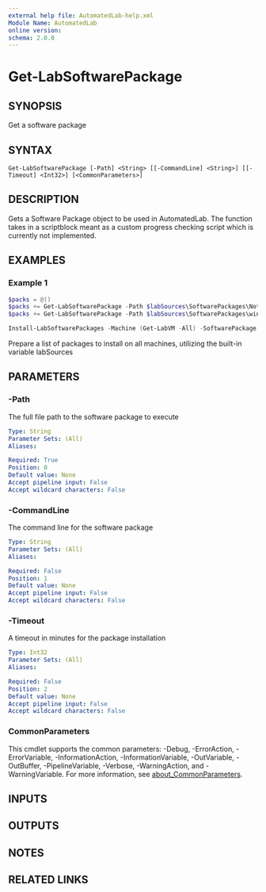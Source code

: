 ```yaml
---
external help file: AutomatedLab-help.xml
Module Name: AutomatedLab
online version:
schema: 2.0.0
---
```


# Get-LabSoftwarePackage

## SYNOPSIS
Get a software package

## SYNTAX

```
Get-LabSoftwarePackage [-Path] <String> [[-CommandLine] <String>] [[-Timeout] <Int32>] [<CommonParameters>]
```

## DESCRIPTION
Gets a Software Package object to be used in AutomatedLab.
The function takes in a scriptblock meant as a custom progress checking script which is currently not implemented.

## EXAMPLES

### Example 1
```powershell
$packs = @()
$packs += Get-LabSoftwarePackage -Path $labSources\SoftwarePackages\Notepad++.exe -CommandLine /S
$packs += Get-LabSoftwarePackage -Path $labSources\SoftwarePackages\winrar.exe -CommandLine /S

Install-LabSoftwarePackages -Machine (Get-LabVM -All) -SoftwarePackage $packs
```

Prepare a list of packages to install on all machines, utilizing the built-in variable labSources

## PARAMETERS

### -Path
The full file path to the software package to execute

```yaml
Type: String
Parameter Sets: (All)
Aliases:

Required: True
Position: 0
Default value: None
Accept pipeline input: False
Accept wildcard characters: False
```

### -CommandLine
The command line for the software package

```yaml
Type: String
Parameter Sets: (All)
Aliases:

Required: False
Position: 1
Default value: None
Accept pipeline input: False
Accept wildcard characters: False
```

### -Timeout
A timeout in minutes for the package installation

```yaml
Type: Int32
Parameter Sets: (All)
Aliases:

Required: False
Position: 2
Default value: None
Accept pipeline input: False
Accept wildcard characters: False
```

### CommonParameters
This cmdlet supports the common parameters: -Debug, -ErrorAction, -ErrorVariable, -InformationAction, -InformationVariable, -OutVariable, -OutBuffer, -PipelineVariable, -Verbose, -WarningAction, and -WarningVariable. For more information, see [about_CommonParameters](http://go.microsoft.com/fwlink/?LinkID=113216).

## INPUTS

## OUTPUTS

## NOTES

## RELATED LINKS
